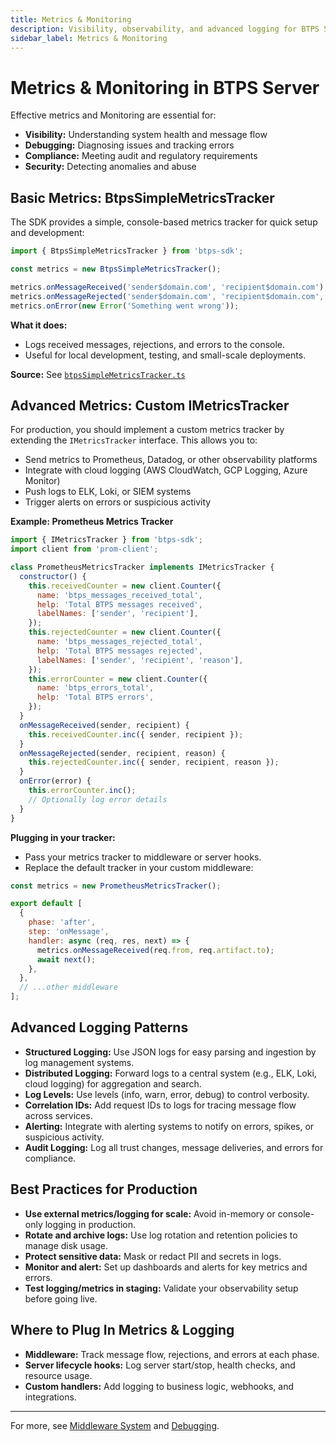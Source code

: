 ```yaml
---
title: Metrics & Monitoring
description: Visibility, observability, and advanced logging for BTPS Server deployments.
sidebar_label: Metrics & Monitoring
---
```


# Metrics & Monitoring in BTPS Server

Effective metrics and Monitoring are essential for:
- **Visibility:** Understanding system health and message flow
- **Debugging:** Diagnosing issues and tracking errors
- **Compliance:** Meeting audit and regulatory requirements
- **Security:** Detecting anomalies and abuse

## Basic Metrics: BtpsSimpleMetricsTracker

The SDK provides a simple, console-based metrics tracker for quick setup and development:

```js
import { BtpsSimpleMetricsTracker } from 'btps-sdk';

const metrics = new BtpsSimpleMetricsTracker();

metrics.onMessageReceived('sender$domain.com', 'recipient$domain.com');
metrics.onMessageRejected('sender$domain.com', 'recipient$domain.com', 'Rate limit exceeded');
metrics.onError(new Error('Something went wrong'));
```

**What it does:**
- Logs received messages, rejections, and errors to the console.
- Useful for local development, testing, and small-scale deployments.

**Source:** See [`btpsSimpleMetricsTracker.ts`](../../../../src/server/libs/btpsSimpleMetricsTracker.ts)

## Advanced Metrics: Custom IMetricsTracker

For production, you should implement a custom metrics tracker by extending the `IMetricsTracker` interface. This allows you to:
- Send metrics to Prometheus, Datadog, or other observability platforms
- Integrate with cloud logging (AWS CloudWatch, GCP Logging, Azure Monitor)
- Push logs to ELK, Loki, or SIEM systems
- Trigger alerts on errors or suspicious activity

**Example: Prometheus Metrics Tracker**

```js
import { IMetricsTracker } from 'btps-sdk';
import client from 'prom-client';

class PrometheusMetricsTracker implements IMetricsTracker {
  constructor() {
    this.receivedCounter = new client.Counter({
      name: 'btps_messages_received_total',
      help: 'Total BTPS messages received',
      labelNames: ['sender', 'recipient'],
    });
    this.rejectedCounter = new client.Counter({
      name: 'btps_messages_rejected_total',
      help: 'Total BTPS messages rejected',
      labelNames: ['sender', 'recipient', 'reason'],
    });
    this.errorCounter = new client.Counter({
      name: 'btps_errors_total',
      help: 'Total BTPS errors',
    });
  }
  onMessageReceived(sender, recipient) {
    this.receivedCounter.inc({ sender, recipient });
  }
  onMessageRejected(sender, recipient, reason) {
    this.rejectedCounter.inc({ sender, recipient, reason });
  }
  onError(error) {
    this.errorCounter.inc();
    // Optionally log error details
  }
}
```

**Plugging in your tracker:**
- Pass your metrics tracker to middleware or server hooks.
- Replace the default tracker in your custom middleware:

```js
const metrics = new PrometheusMetricsTracker();

export default [
  {
    phase: 'after',
    step: 'onMessage',
    handler: async (req, res, next) => {
      metrics.onMessageReceived(req.from, req.artifact.to);
      await next();
    },
  },
  // ...other middleware
];
```

## Advanced Logging Patterns

- **Structured Logging:** Use JSON logs for easy parsing and ingestion by log management systems.
- **Distributed Logging:** Forward logs to a central system (e.g., ELK, Loki, cloud logging) for aggregation and search.
- **Log Levels:** Use levels (info, warn, error, debug) to control verbosity.
- **Correlation IDs:** Add request IDs to logs for tracing message flow across services.
- **Alerting:** Integrate with alerting systems to notify on errors, spikes, or suspicious activity.
- **Audit Logging:** Log all trust changes, message deliveries, and errors for compliance.

## Best Practices for Production

- **Use external metrics/logging for scale:** Avoid in-memory or console-only logging in production.
- **Rotate and archive logs:** Use log rotation and retention policies to manage disk usage.
- **Protect sensitive data:** Mask or redact PII and secrets in logs.
- **Monitor and alert:** Set up dashboards and alerts for key metrics and errors.
- **Test logging/metrics in staging:** Validate your observability setup before going live.

## Where to Plug In Metrics & Logging

- **Middleware:** Track message flow, rejections, and errors at each phase.
- **Server lifecycle hooks:** Log server start/stop, health checks, and resource usage.
- **Custom handlers:** Add logging to business logic, webhooks, and integrations.

---

For more, see [Middleware System](./middlewares.md) and [Debugging](./debugging.md).
